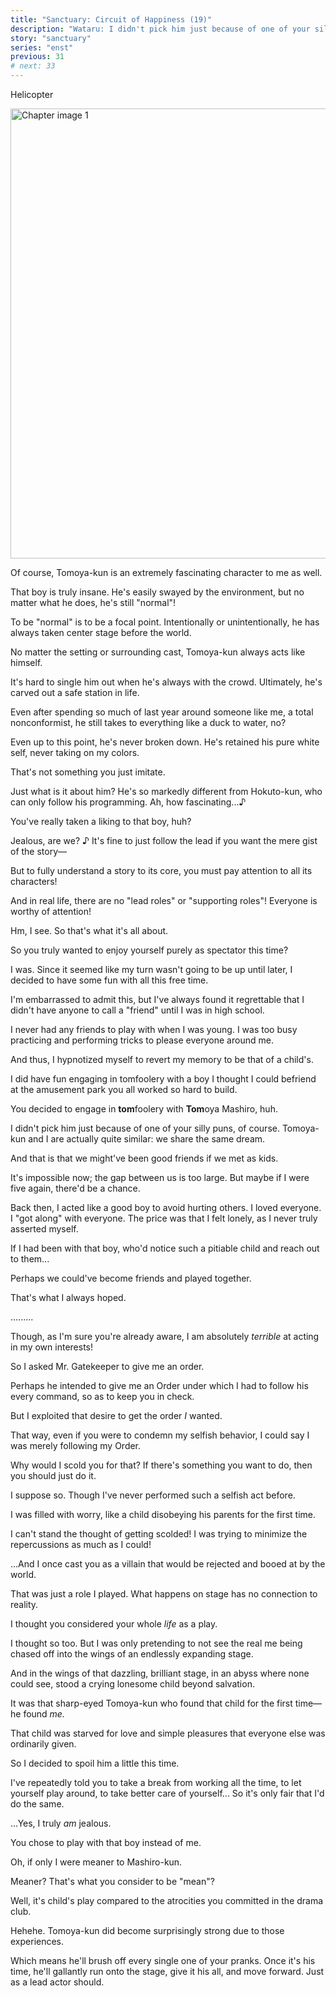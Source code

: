 ```yaml
---
title: "Sanctuary: Circuit of Happiness (19)"
description: "Wataru: I didn't pick him just because of one of your silly puns, of course. Tomoya-kun and I are actually quite similar: we share the same dream."
story: "sanctuary"
series: "enst"
previous: 31
# next: 33
---
```


<Season s="Winter"/>

<Location>Helicopter</Location>

<Image src="/img/tl/sanctuary/32/1.jpg" alt="Chapter image 1" layout="responsive" width="1560" height="720" quality="100" />

<Bubble character="Wataru">

Of course, Tomoya-kun is an extremely fascinating character to me as well.

That boy is truly insane. He's easily swayed by the environment, but no matter what he does, he's still "normal"!

To be "normal" is to be a focal point. Intentionally or unintentionally, he has always taken center stage before the world.

No matter the setting or surrounding cast, Tomoya-kun always acts like himself.

It's hard to single him out when he's always with the crowd. Ultimately, he's carved out a safe station in life.

Even after spending so much of last year around someone like me, a total nonconformist, he still takes to everything like a duck to water, no?

Even up to this point, he's never broken down. He's retained his pure white self, never taking on my colors.

That's not something you just imitate.

Just what is it about him? He's so markedly different from Hokuto-kun, who can only follow his programming. Ah, how fascinating...&NoBreak;♪

</Bubble>

<Bubble character="Eichi">

You've really taken a liking to that boy, huh?

</Bubble>

<Bubble character="Wataru">

Jealous, are we?&nbsp;♪ It's fine to just follow the lead if you want the mere gist of the story&NoBreak;—

But to fully understand a story to its core, you must pay attention to all its characters!

And in real life, there are no "lead roles" or "supporting roles"! Everyone is worthy of attention!

</Bubble>

<Bubble character="Eichi">

Hm, I see. So that's what it's all about.

So you truly wanted to enjoy yourself purely as spectator this time?

</Bubble>

<Bubble character="Wataru">

I was. Since it seemed like my turn wasn't going to be up until later, I decided to have some fun with all this free time.

I'm embarrassed to admit this, but I've always found it regrettable that I didn't have anyone to call a "friend" until I was in high school.

I never had any friends to play with when I was young. I was too busy practicing and performing tricks to please everyone around me.

And thus, I hypnotized myself to revert my memory to be that of a child's.

I did have fun engaging in tomfoolery with a boy I thought I could befriend at the amusement park you all worked so hard to build.

</Bubble>

<Bubble character="Eichi">

You decided to engage in **tom**foolery with **Tom**oya Mashiro, huh.

</Bubble>

<Bubble character="Wataru">

I didn't pick him just because of one of your silly puns, of course. Tomoya-kun and I are actually quite similar: we share the same dream.

And that is that we might've been good friends if we met as kids.

It's impossible now; the gap between us is too large. But maybe if I were five again, there'd be a chance.

Back then, I acted like a good boy to avoid hurting others. I loved everyone. I "got along" with everyone. The price was that I felt lonely, as I never truly asserted myself.

If I had been with that boy, who'd notice such a pitiable child and reach out to them...

Perhaps we could've become friends and played together.

That's what I always hoped.

</Bubble>

<Bubble character="Eichi">

.........

</Bubble>

<Bubble character="Wataru">

Though, as I'm sure you're already aware, I am absolutely _terrible_ at acting in my own interests!

So I asked Mr. Gatekeeper to give me an order.

Perhaps he intended to give me an Order under which I had to follow his every command, so as to keep you in check.

But I exploited that desire to get the order _I_ wanted.

That way, even if you were to condemn my selfish behavior, I could say I was merely following my Order.

</Bubble>

<Bubble character="Eichi">

Why would I scold you for that? If there's something you want to do, then you should just do it.

</Bubble>

<Bubble character="Wataru">

I suppose so. Though I've never performed such a selfish act before.

I was filled with worry, like a child disobeying his parents for the first time.

I can't stand the thought of getting scolded! I was trying to minimize the repercussions as much as I could!

</Bubble>

<Bubble character="Eichi">

...And I once cast you as a villain that would be rejected and booed at by the world.

</Bubble>

<Bubble character="Wataru">

That was just a role I played. What happens on stage has no connection to reality.

</Bubble>

<Bubble character="Eichi">

I thought you considered your whole _life_ as a play.

</Bubble>

<Bubble character="Wataru">

I thought so too. But I was only pretending to not see the real me being chased off into the wings of an endlessly expanding stage.

And in the wings of that dazzling, brilliant stage, in an abyss where none could see, stood a crying lonesome child beyond salvation.

It was that sharp-eyed Tomoya-kun who found that child for the first time—he found _me._

That child was starved for love and simple pleasures that everyone else was ordinarily given.

So I decided to spoil him a little this time.

I've repeatedly told you to take a break from working all the time, to let yourself play around, to take better care of yourself... So it's only fair that I'd do the same.

</Bubble>

<Bubble character="Eichi">

...Yes, I truly _am_ jealous.

You chose to play with that boy instead of me.

Oh, if only I were meaner to Mashiro-kun.

</Bubble>

<Bubble character="Wataru">

Meaner? That's what you consider to be "mean"?

</Bubble>

<Bubble character="Eichi">

Well, it's child's play compared to the atrocities you committed in the drama club.

</Bubble>

<Bubble character="Wataru">

Hehehe. Tomoya-kun did become surprisingly strong due to those experiences.

Which means he'll brush off every single one of your pranks. Once it's his time, he'll gallantly run onto the stage, give it his all, and move forward. Just as a lead actor should.

</Bubble>

<Credits tl="[Ren](https://tomoya.moe)" tlc="[remi](https://twitter.com/trystofstarrs)" qc="[honeyspades](https://honeyspades.tumblr.com)" />
